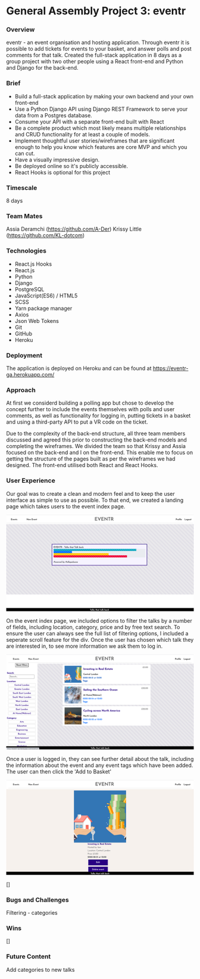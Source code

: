 # General Assembly Project 3: eventr

### Overview
eventr - an event organisation and hosting application. Through eventr it is possible to add tickets for events to your basket, and answer polls and post comments for that talk. Created the full-stack application in 8 days as a group project with two other people using a React front-end and Python and Django for the back-end.

### Brief
* Build a full-stack application by making your own backend and your own front-end
* Use a Python Django API using Django REST Framework to serve your data from a Postgres database.
* Consume your API with a separate front-end built with React
* Be a complete product which most likely means multiple relationships and CRUD functionality for at least a couple of models.
* Implement thoughtful user stories/wireframes that are significant enough to help you know which features are core MVP and which you can cut.
* Have a visually impressive design.
* Be deployed online so it's publicly accessible.
* React Hooks is optional for this project

### Timescale
8 days

### Team Mates
Assia Deramchi (https://github.com/A-Der)
Krissy Little (https://github.com/KL-dotcom)

### Technologies
- React.js Hooks
- React.js
- Python
- Django
- PostgreSQL
- JavaScript(ES6) / HTML5
- SCSS
- Yarn package manager
- Axios
- Json Web Tokens
- Git
- GitHub
- Heroku

### Deployment
The application is deployed on Heroku and can be found at https://eventr-ga.herokuapp.com/

### Approach
At first we considerd building a polling app but chose to develop the concept further to include the events themselves with polls and user comments, as well as functionality for logging in, putting tickets in a basket and using a third-party API to put a VR code on the ticket.

Due to the complexity of the back-end structure, all three team members discussed and agreed this prior to constructing the back-end models and completing the wireframes. We divided the team so that Krissy and Assia focused on the back-end and I on the front-end. This enable me to focus on getting the structure of the pages built as per the wireframes we had designed. The front-end utilised both React and React Hooks.

### User Experience
Our goal was to create a clean and modern feel and to keep the user interface as simple to use as possible. To that end, we created a landing page which takes users to the event index page.

![Screenshot1](readme-images/Screenshot-1.png)

On the event index page, we included options to filter the talks by a number of fields, including location, category, price and by free text search. To ensure the user can always see the full list of filtering options, I included a seperate scroll feature for the div. Once the user has chosen which talk they are interested in, to see more information we ask them to log in.

![Screenshot3](readme-images/Screenshot-3.png)

Once a user is logged in, they can see further detail about the talk, including the information about the event and any event tags which have been added. The user can then click the 'Add to Basket'

![Screenshot4](readme-images/Screenshot-4.png)





[]



### Bugs and Challenges
Filtering - categories

### Wins
[]

### Future Content
Add categories to new talks


